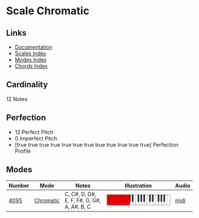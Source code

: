 # Scale Chromatic

## Links

- [Documentation](index.md)
- [Scales Index](Scales.md)
- [Modes Index](Modes.md)
- [Chords Index](Chords.md)

## Cardinality

12 Notes

## Perfection

- 12 Perfect Pitch
- 0 Imperfect Pitch
- [true true true true true true true true true true true true] Perfection Profile

## Modes

| Number | Mode | Notes | Illustration | Audio |
|--------|------|-------|--------------|-------|
| [4095](https://ianring.com/musictheory/scales/4095) | [Chromatic](ModeChromatic.md) | C, C#, D, D#, E, F, F#, G, G#, A, A#, B, C | ![CNaturalChromatic](ModeCNaturalChromatic.png) | [midi](https://github.com/edipermadi/music/blob/main/docs/ModeCNaturalChromatic.mid?raw=true) | 
